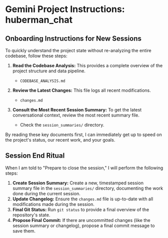 # Gemini Project Instructions: huberman_chat

## Onboarding Instructions for New Sessions

To quickly understand the project state without re-analyzing the entire codebase, follow these steps:

1.  **Read the Codebase Analysis:** This provides a complete overview of the project structure and data pipeline.
    -   `CODEBASE_ANALYSIS.md`

2.  **Review the Latest Changes:** This file logs all recent modifications.
    -   `changes.md`

3.  **Consult the Most Recent Session Summary:** To get the latest conversational context, review the most recent summary file.
    -   Check the `session_summaries/` directory.

By reading these key documents first, I can immediately get up to speed on the project's status, our recent work, and your goals.

## Session End Ritual

When I am told to "Prepare to close the session," I will perform the following steps:

1.  **Create Session Summary:** Create a new, timestamped session summary file in the `session_summaries/` directory, documenting the work done during the current session.
2.  **Update Changelog:** Ensure the `changes.md` file is up-to-date with all modifications made during the session.
3.  **Final Git Status:** Run `git status` to provide a final overview of the repository's state.
4.  **Propose Final Commit:** If there are uncommitted changes (like the session summary or changelog), propose a final commit message to save them.